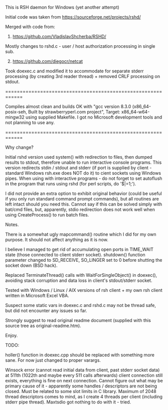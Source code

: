This is RSH daemon for Windows (yet another attempt)

Initial code was taken from https://sourceforge.net/projects/rshd/

Merged with code from:

1) https://github.com/VladislavShcherba/RSHD/

Mostly changes to rshd.c - user / host authorization processing in single sub.

2) https://github.com/diegocr/netcat

Took doexec.c and modified it to accommodate for separate stderr processing (by
creating 3rd reader thread) + removed CRLF processing on stdout.

============================================================

Compiles almost clean and builds OK with "gcc version 8.3.0 (x86_64-posix-seh,
Built by strawberryperl.com project", Target: x86_64-w64-mingw32 using supplied
Makefile. I got no Microsoft development tools and not planning to use any.

============================================================

Why change?

Initial rshd version used system() with redirection to files, then dumped
results to stdout, therefore unable to run interactive console programs. This
version redirects stdin / stdout and stderr (if port is supplied by client -
standard Windows rsh.exe does NOT do it) to cient sockets using Windows pipes.
When using with interactive programs - do not forget to set autoflush in the
program that runs using rshd (for perl scripts, do '$|=1;').

I did not provide an extra option to exhibit original behavior (could be useful
if you only run standard command prompt commands), but all routines are left
intact should you need this. Cannot say if this can be solved simply with
bat/cmd files, but, apparently, stdio redirection does not work well when using
CreateProcess() to run batch files.

Notes.

There is a somewhat ugly mapcommand() routine which I did for my own purpose. It
should not affect anything as it is now.

I believe I managed to get rid of accumulating open ports in TIME_WAIT state
(those connected to client stderr socket). shutdown() function parameter changed
to SD_RECEIVE, SO_LINGER set to 0 before shutting the socket down (BSD hack).

Replaced TerminateThread() calls with WaitForSingleObject() in doexec(),
avoiding stack corruption and data loss in client's stdout/stderr socket.

Tested with Windows / Linux / AIX versions of rsh client + my own rsh client
written in Microsoft Excel VBA.

Suspect some static vars in doexec.c and rshd.c may not be thread safe, but did
not encounter any issues so far.

Strongly suggest to read original readme document (supplied with this source
tree as original-readme.htm).

Enjoy.


TODO:

holler() function in doexec.cpp should be replaced with something more sane. For
now just changed to proper varargs.

Winsock error (cannot read initial data from client, past stderr socket data) at
511th (1022th and maybe every 511 calls afterwards) client connection still
exists, everything is fine on next connection. Cannot figure out what may be
primary cause of it - apparently some handles / descriptors are not being
closed. Must be related to some slot limits in C library. Maximum of 2048 thread
descriptors comes to mind, as I create 4 threads per client (including stderr
pipe thread). Maxtsdio got nothing to do with it - tried.
